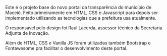 Este é o projeto base do novo portal da transparência do município de Maceió. Feito primeiramente em HTML, CSS e Javascript para depois ser implementado utilizando as tecnologias que a prefeitura usa atualmente.

O responsável pelo design foi Raul Lacerda, assessor técnico da Secretaria Adjunta de Inovação.

Além de HTML, CSS e Vanilla JS foram utilizadas também Bootstrap e Fontawesome pra facilitar o desenvolvimento deste portal.
